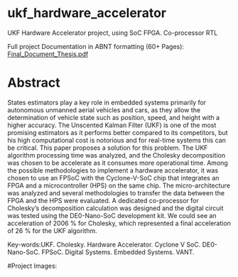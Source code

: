 # ukf_hardware_accelerator
UKF Hardware Accelerator project, using SoC FPGA. Co-processor RTL

Full project Documentation in ABNT formatting (60+ Pages): 
[Final_Document_Thesis.pdf](https://github.com/acoimbramendes/ukf_hardware_accelerator/blob/master/TCC_Anderson_final.pdf)


# Abstract

States estimators play a key role in embedded systems primarily for autonomous unmanned aerial vehicles and cars, as they allow the determination of vehicle state such as
position, speed, and height with a higher accuracy. The Unscented Kalman Filter (UKF)
is one of the most promising estimators as it performs better compared to its competitors,
but his high computational cost is notorious and for real-time systems this can be critical.
This paper proposes a solution for this problem. The UKF algorithm processing time was
analyzed, and the Cholesky decomposition was chosen to be accelerate as it consumes
more operational time. Among the possible methodologies to implement a hardware accelerator, it was chosen to use an FPSoC with the Cyclone-V-SoC chip that integrates
an FPGA and a microcontroller (HPS) on the same chip. The micro-architecture was
analyzed and several methodologies to transfer the data between the FPGA and the HPS
were evaluated. A dedicated co-processor for Cholesky’s decomposition calculation was
designed and the digital circuit was tested using the DE0-Nano-SoC development kit. We
could see an acceleration of 2006 % for Cholesky, which represented a final acceleration
of 26 % for the UKF algorithm.


Key-words:UKF. Cholesky. Hardware Accelerator. Cyclone V SoC. DE0-Nano-SoC. FPSoC. Digital Systems. Embedded Systems. VANT.

#Project Images:
